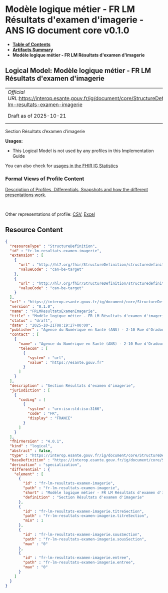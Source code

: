 # Modèle logique métier - FR LM Résultats d'examen d'imagerie - ANS IG document core v0.1.0

* [**Table of Contents**](toc.md)
* [**Artifacts Summary**](artifacts.md)
* **Modèle logique métier - FR LM Résultats d'examen d'imagerie**

## Logical Model: Modèle logique métier - FR LM Résultats d'examen d'imagerie 

| | |
| :--- | :--- |
| *Official URL*:https://interop.esante.gouv.fr/ig/document/core/StructureDefinition/fr-lm-resultats-examen-imagerie | *Version*:0.1.0 |
| Draft as of 2025-10-21 | *Computable Name*:FRLMResultatsExamenImagerie |

 
Section Résultats d’examen d’imagerie 

**Usages:**

* This Logical Model is not used by any profiles in this Implementation Guide

You can also check for [usages in the FHIR IG Statistics](https://packages2.fhir.org/xig/ans.document.fr.core|current/StructureDefinition/fr-lm-resultats-examen-imagerie)

### Formal Views of Profile Content

 [Description of Profiles, Differentials, Snapshots and how the different presentations work](http://build.fhir.org/ig/FHIR/ig-guidance/readingIgs.html#structure-definitions). 

 

Other representations of profile: [CSV](StructureDefinition-fr-lm-resultats-examen-imagerie.csv), [Excel](StructureDefinition-fr-lm-resultats-examen-imagerie.xlsx) 



## Resource Content

```json
{
  "resourceType" : "StructureDefinition",
  "id" : "fr-lm-resultats-examen-imagerie",
  "extension" : [
    {
      "url" : "http://hl7.org/fhir/StructureDefinition/structuredefinition-type-characteristics",
      "valueCode" : "can-be-target"
    },
    {
      "url" : "http://hl7.org/fhir/StructureDefinition/structuredefinition-type-characteristics",
      "valueCode" : "can-be-target"
    }
  ],
  "url" : "https://interop.esante.gouv.fr/ig/document/core/StructureDefinition/fr-lm-resultats-examen-imagerie",
  "version" : "0.1.0",
  "name" : "FRLMResultatsExamenImagerie",
  "title" : "Modèle logique métier - FR LM Résultats d'examen d'imagerie",
  "status" : "draft",
  "date" : "2025-10-21T08:19:27+00:00",
  "publisher" : "Agence du Numérique en Santé (ANS) - 2-10 Rue d'Oradour-sur-Glane, 75015 Paris",
  "contact" : [
    {
      "name" : "Agence du Numérique en Santé (ANS) - 2-10 Rue d'Oradour-sur-Glane, 75015 Paris",
      "telecom" : [
        {
          "system" : "url",
          "value" : "https://esante.gouv.fr"
        }
      ]
    }
  ],
  "description" : "Section Résultats d'examen d'imagerie",
  "jurisdiction" : [
    {
      "coding" : [
        {
          "system" : "urn:iso:std:iso:3166",
          "code" : "FR",
          "display" : "FRANCE"
        }
      ]
    }
  ],
  "fhirVersion" : "4.0.1",
  "kind" : "logical",
  "abstract" : false,
  "type" : "https://interop.esante.gouv.fr/ig/document/core/StructureDefinition/fr-lm-resultats-examen-imagerie",
  "baseDefinition" : "https://interop.esante.gouv.fr/ig/document/core/StructureDefinition/fr-lm-section",
  "derivation" : "specialization",
  "differential" : {
    "element" : [
      {
        "id" : "fr-lm-resultats-examen-imagerie",
        "path" : "fr-lm-resultats-examen-imagerie",
        "short" : "Modèle logique métier - FR LM Résultats d'examen d'imagerie",
        "definition" : "Section Résultats d'examen d'imagerie"
      },
      {
        "id" : "fr-lm-resultats-examen-imagerie.titreSection",
        "path" : "fr-lm-resultats-examen-imagerie.titreSection",
        "min" : 1
      },
      {
        "id" : "fr-lm-resultats-examen-imagerie.sousSection",
        "path" : "fr-lm-resultats-examen-imagerie.sousSection",
        "max" : "0"
      },
      {
        "id" : "fr-lm-resultats-examen-imagerie.entree",
        "path" : "fr-lm-resultats-examen-imagerie.entree",
        "max" : "0"
      }
    ]
  }
}

```
